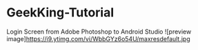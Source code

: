 # GeekKing-Tutorial

Login Screen from Adobe Photoshop to Android Studio
![preview image]https://i9.ytimg.com/vi/WbbGYz6o54U/maxresdefault.jpg
